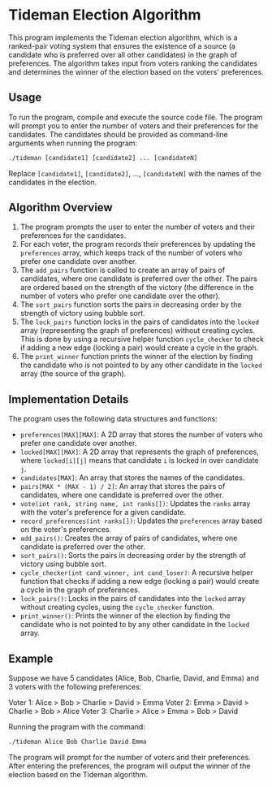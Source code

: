# Tideman Election Algorithm

This program implements the Tideman election algorithm, which is a ranked-pair voting system that ensures the existence of a source (a candidate who is preferred over all other candidates) in the graph of preferences. The algorithm takes input from voters ranking the candidates and determines the winner of the election based on the voters' preferences.

## Usage

To run the program, compile and execute the source code file. The program will prompt you to enter the number of voters and their preferences for the candidates. The candidates should be provided as command-line arguments when running the program:
```txt
./tideman [candidate1] [candidate2] ... [candidateN]
```
Replace `[candidate1]`, `[candidate2]`, ..., `[candidateN]` with the names of the candidates in the election.

## Algorithm Overview

1. The program prompts the user to enter the number of voters and their preferences for the candidates.
2. For each voter, the program records their preferences by updating the `preferences` array, which keeps track of the number of voters who prefer one candidate over another.
3. The `add_pairs` function is called to create an array of pairs of candidates, where one candidate is preferred over the other. The pairs are ordered based on the strength of the victory (the difference in the number of voters who prefer one candidate over the other).
4. The `sort_pairs` function sorts the pairs in decreasing order by the strength of victory using bubble sort.
5. The `lock_pairs` function locks in the pairs of candidates into the `locked` array (representing the graph of preferences) without creating cycles. This is done by using a recursive helper function `cycle_checker` to check if adding a new edge (locking a pair) would create a cycle in the graph.
6. The `print_winner` function prints the winner of the election by finding the candidate who is not pointed to by any other candidate in the `locked` array (the source of the graph).

## Implementation Details

The program uses the following data structures and functions:

- `preferences[MAX][MAX]`: A 2D array that stores the number of voters who prefer one candidate over another.
- `locked[MAX][MAX]`: A 2D array that represents the graph of preferences, where `locked[i][j]` means that candidate `i` is locked in over candidate `j`.
- `candidates[MAX]`: An array that stores the names of the candidates.
- `pairs[MAX * (MAX - 1) / 2]`: An array that stores the pairs of candidates, where one candidate is preferred over the other.
- `vote(int rank, string name, int ranks[])`: Updates the `ranks` array with the voter's preference for a given candidate.
- `record_preferences(int ranks[])`: Updates the `preferences` array based on the voter's preferences.
- `add_pairs()`: Creates the array of pairs of candidates, where one candidate is preferred over the other.
- `sort_pairs()`: Sorts the pairs in decreasing order by the strength of victory using bubble sort.
- `cycle_checker(int cand_winner, int cand_loser)`: A recursive helper function that checks if adding a new edge (locking a pair) would create a cycle in the graph of preferences.
- `lock_pairs()`: Locks in the pairs of candidates into the `locked` array without creating cycles, using the `cycle_checker` function.
- `print_winner()`: Prints the winner of the election by finding the candidate who is not pointed to by any other candidate in the `locked` array.

## Example

Suppose we have 5 candidates (Alice, Bob, Charlie, David, and Emma) and 3 voters with the following preferences:

Voter 1: Alice > Bob > Charlie > David > Emma
Voter 2: Emma > David > Charlie > Bob > Alice
Voter 3: Charlie > Alice > Emma > Bob > David

Running the program with the command:
```txt
./tideman Alice Bob Charlie David Emma
```
The program will prompt for the number of voters and their preferences. After entering the preferences, the program will output the winner of the election based on the Tideman algorithm.
